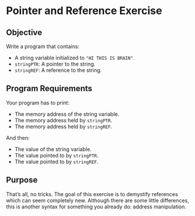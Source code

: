# Pointer and Reference Exercise

## Objective

Write a program that contains:
- A string variable initialized to `"HI THIS IS BRAIN"`.
- `stringPTR`: A pointer to the string.
- `stringREF`: A reference to the string.

## Program Requirements

Your program has to print:
- The memory address of the string variable.
- The memory address held by `stringPTR`.
- The memory address held by `stringREF`.

And then:
- The value of the string variable.
- The value pointed to by `stringPTR`.
- The value pointed to by `stringREF`.

## Purpose

That’s all, no tricks. The goal of this exercise is to demystify references which can seem completely new. Although there are some little differences, this is another syntax for something you already do: address manipulation.
